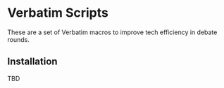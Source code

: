 # Verbatim Scripts
These are a set of Verbatim macros to improve tech efficiency in debate rounds.

## Installation
TBD
